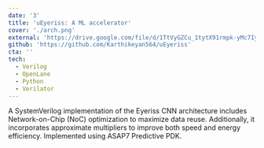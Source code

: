 ```yaml
---
date: '3'
title: 'uEyeriss: A ML accelerator'
cover: './arch.png'
external: 'https://drive.google.com/file/d/1TtVyGZCu_1tytX91rmpk-yMc7IyJlvvS/view?usp=sharing'
github: 'https://github.com/Karthikeyan564/uEyeriss'
cta: ''
tech:
  - Verilog
  - OpenLane
  - Python
  - Verilator
---
```


A SystemVerilog implementation of the Eyeriss CNN architecture includes Network-on-Chip (NoC) optimization to maximize data reuse. Additionally, it incorporates approximate multipliers to improve both speed and energy efficiency. Implemented using ASAP7 Predictive PDK.
